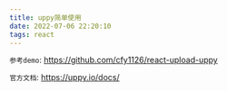 ```yaml
---
title: uppy简单使用
date: 2022-07-06 22:20:10
tags: react
---
```


`参考demo`: https://github.com/cfy1126/react-upload-uppy

`官方文档`: https://uppy.io/docs/
